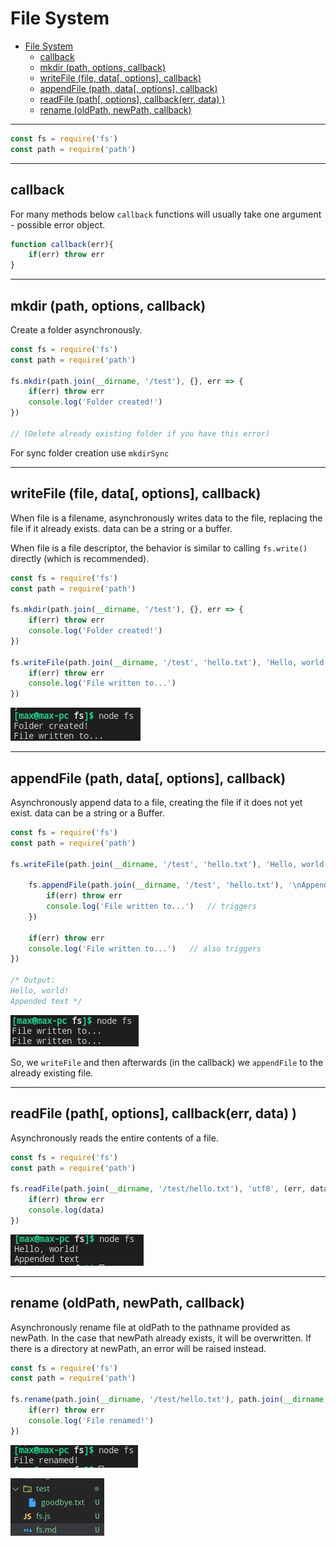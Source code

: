 # File System

- [File System](#file-system)
	- [callback](#callback)
	- [mkdir (path, options, callback)](#mkdir-path-options-callback)
	- [writeFile (file, data[, options], callback)](#writefile-file-data-options-callback)
	- [appendFile (path, data[, options], callback)](#appendfile-path-data-options-callback)
	- [readFile (path[, options], callback(err, data) )](#readfile-path-options-callbackerr-data)
	- [rename (oldPath, newPath, callback)](#rename-oldpath-newpath-callback)

***

```javascript
const fs = require('fs')
const path = require('path')
```
***


## callback

For many methods below `callback` functions will usually take one argument - possible error object. 

```javascript
function callback(err){
	if(err) throw err
}
```
***


## mkdir (path, options, callback)

Create a folder asynchronously. 

```javascript
const fs = require('fs')
const path = require('path')

fs.mkdir(path.join(__dirname, '/test'), {}, err => {
	if(err) throw err
	console.log('Folder created!')
})

// (Delete already existing folder if you have this error)
```

For sync folder creation use `mkdirSync`
***


## writeFile (file, data[, options], callback)

When file is a filename, asynchronously writes data to the file, replacing the file if it already exists. data can be a string or a buffer.

When file is a file descriptor, the behavior is similar to calling `fs.write()` directly (which is recommended).

```javascript
const fs = require('fs')
const path = require('path')

fs.mkdir(path.join(__dirname, '/test'), {}, err => {
	if(err) throw err
	console.log('Folder created!')
})

fs.writeFile(path.join(__dirname, '/test', 'hello.txt'), 'Hello, world!', {}, err => {
	if(err) throw err
	console.log('File written to...')
})
```

![](img/2020-05-01-15-15-14.png)
***


## appendFile (path, data[, options], callback)

Asynchronously append data to a file, creating the file if it does not yet exist. data can be a string or a Buffer.

```javascript
const fs = require('fs')
const path = require('path')

fs.writeFile(path.join(__dirname, '/test', 'hello.txt'), 'Hello, world!', {}, err => {

	fs.appendFile(path.join(__dirname, '/test', 'hello.txt'), '\nAppended text', {}, err => {
		if(err) throw err
		console.log('File written to...')	// triggers
	})
	
	if(err) throw err
	console.log('File written to...')	// also triggers
})

/* Output: 
Hello, world!
Appended text */
```
![](img/2020-05-01-16-16-33.png)

So, we `writeFile` and then afterwards (in the callback) we `appendFile` to the already existing file.
***


## readFile (path[, options], callback(err, data) )

Asynchronously reads the entire contents of a file.

```javascript
const fs = require('fs')
const path = require('path')

fs.readFile(path.join(__dirname, '/test/hello.txt'), 'utf8', (err, data) => {
	if(err) throw err
	console.log(data)
})
```

![](img/2020-05-01-16-16-54.png)
***


## rename (oldPath, newPath, callback)

Asynchronously rename file at oldPath to the pathname provided as newPath. In the case that newPath already exists, it will be overwritten. If there is a directory at newPath, an error will be raised instead. 

```javascript
const fs = require('fs')
const path = require('path')

fs.rename(path.join(__dirname, '/test/hello.txt'), path.join(__dirname, '/test/goodbye.txt'), err => {
	if(err) throw err
	console.log('File renamed!')
})
```

![](img/2020-05-01-16-29-35.png)

![](img/2020-05-01-16-29-49.png)
